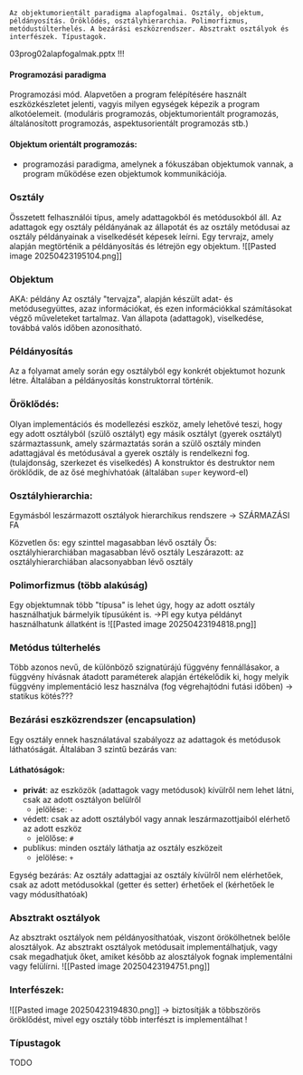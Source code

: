 ```
Az objektumorientált paradigma alapfogalmai. Osztály, objektum, példányosítás. Öröklődés, osztályhierarchia. Polimorfizmus, metódustúlterhelés. A bezárási eszközrendszer. Absztrakt osztályok és interfészek. Típustagok.
```

03prog02alapfogalmak.pptx !!!
#### Programozási paradigma
Programozási mód. Alapvetően a program felépítésére használt eszközkészletet jelenti, vagyis milyen egységek képezik a program alkotóelemeit. (moduláris programozás, objektumorientált programozás, általánosított programozás, aspektusorientált programozás stb.)

#### Objektum orientált programozás:
- programozási paradigma, amelynek a fókuszában objektumok vannak, a program működése ezen objektumok kommunikációja.
### **Osztály**
Összetett felhasználói típus, amely adattagokból és metódusokból áll. Az adattagok egy osztály példányának az állapotát és az osztály metódusai az osztály példányainak a viselkedését képesek leírni. 
Egy tervrajz, amely alapján megtörténik a példányosítás és létrejön egy objektum.
![[Pasted image 20250423195104.png]]
### **Objektum**
AKA: példány
Az osztály "tervajza", alapján készült adat- és metódusegyüttes, azaz információkat, és ezen információkkal számításokat végző műveleteket tartalmaz. Van állapota (adattagok), viselkedése, továbbá valós időben azonosítható.

### **Példányosítás**
Az a folyamat amely során egy osztályból egy konkrét objektumot hozunk létre.
Általában a példányosítás konstruktorral történik.

### **Öröklődés**:
Olyan implementációs és modellezési eszköz, amely lehetővé teszi, hogy egy adott osztályból (szülő osztályt) egy másik osztályt (gyerek osztályt) származtassunk, amely származtatás során a szülő osztály minden adattagjával és metódusával a gyerek osztály is rendelkezni fog. (tulajdonság, szerkezet és viselkedés)
A konstruktor és destruktor nem öröklődik, de az ősé meghívhatóak (általában `super` keyword-el)
### **Osztályhierarchia**:
Egymásból leszármazott osztályok hierarchikus rendszere -> SZÁRMAZÁSI FA

Közvetlen ős: egy szinttel magasabban lévő osztály
Ős: osztályhierarchiában magasabban lévő osztály
Leszárazott: az osztályhierarchiában alacsonyabban lévő osztály

### **Polimorfizmus** (több alakúság)
Egy objektumnak több "típusa" is lehet úgy, hogy az adott osztály használhatjuk bármelyik típusúként is.
->Pl egy kutya példányt használhatunk állatként is
![[Pasted image 20250423194818.png]]

### **Metódus túlterhelés**
Több azonos nevű, de különböző szignatúrájú függvény fennállásakor, a függvény hívásnak átadott paraméterek alapján értékelődik ki, hogy melyik függvény implementáció lesz használva (fog végrehajtódni futási időben) -> statikus kötés???
### Bezárási eszközrendszer (encapsulation)
Egy osztály ennek használatával szabályozz az adattagok és metódusok láthatóságát. Általában 3 szintű bezárás van:
#### Láthatóságok:
- **privát**: az eszközök (adattagok vagy metódusok) kívülről nem lehet látni, csak az adott osztályon belülről
	- jelölése: `-`
- védett: csak az adott osztályból vagy annak leszármazottjaiból elérhető az adott eszköz
	- jelölőse: `#`
- publikus: minden osztály láthatja az osztály eszközeit
	- jelölése: `+`

Egység bezárás:
Az osztály adattagjai az osztály kívülről nem elérhetőek, csak az adott metódusokkal (getter és setter) érhetőek el (kérhetőek le vagy módusíthatóak)

### Absztrakt osztályok
Az absztrakt osztályok nem példányosíthatóak, viszont örökölhetnek belőle alosztályok. Az absztrakt osztályok metódusait implementálhatjuk, vagy csak megadhatjuk őket, amiket később az alosztályok fognak implementálni vagy felülírni.
![[Pasted image 20250423194751.png]]
### Interfészek:
![[Pasted image 20250423194830.png]]
-> biztosítják a többszörös öröklődést, mivel egy osztály több interfészt is implementálhat !
### Típustagok
 TODO